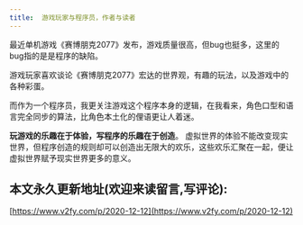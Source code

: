 ```yaml
---
title:  游戏玩家与程序员，作者与读者
---
```





最近单机游戏《赛博朋克2077》发布，游戏质量很高，但bug也挺多，这里的bug指的是是程序的缺陷。

游戏玩家喜欢谈论《赛博朋克2077》宏达的世界观，有趣的玩法，以及游戏中的各种彩蛋。

而作为一个程序员，我更关注游戏这个程序本身的逻辑，在我看来，角色口型和语言完全同步的算法，比角色本土化的俚语更让人着迷。

**玩游戏的乐趣在于体验，写程序的乐趣在于创造**。 虚拟世界的体验不能改变现实世界，但程序创造的规则却可以创造出无限大的欢乐，这些欢乐汇聚在一起，便让虚拟世界赋予现实世界更多的意义。






## 本文永久更新地址(欢迎来读留言,写评论):

[https://www.v2fy.com/p/2020-12-12](https://www.v2fy.com/p/2020-12-12)

